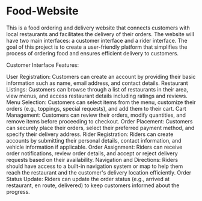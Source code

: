 # Food-Website
This is a food ordering and delivery website that connects customers with local restaurants and facilitates the delivery of their orders. The website will have two main interfaces: a customer interface and a rider interface. The goal of this project is to create a user-friendly platform that simplifies the process of ordering food and ensures efficient delivery to customers.

Customer Interface Features:

User Registration: Customers can create an account by providing their basic information such as name, email address, and contact details.
Restaurant Listings: Customers can browse through a list of restaurants in their area, view menus, and access restaurant details including ratings and reviews.
Menu Selection: Customers can select items from the menu, customize their orders (e.g., toppings, special requests), and add them to their cart.
Cart Management: Customers can review their orders, modify quantities, and remove items before proceeding to checkout.
Order Placement: Customers can securely place their orders, select their preferred payment method, and specify their delivery address.
Rider Registration: Riders can create accounts by submitting their personal details, contact information, and vehicle information if applicable.
Order Assignment: Riders can receive order notifications, review order details, and accept or reject delivery requests based on their availability.
Navigation and Directions: Riders should have access to a built-in navigation system or map to help them reach the restaurant and the customer's delivery location efficiently.
Order Status Update: Riders can update the order status (e.g., arrived at restaurant, en route, delivered) to keep customers informed about the progress.
